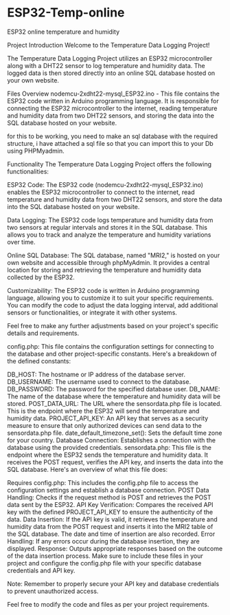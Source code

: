 # ESP32-Temp-online
ESP32 online temperature and humidity

Project Introduction
Welcome to the Temperature Data Logging Project!

The Temperature Data Logging Project utilizes an ESP32 microcontroller along with a DHT22 sensor to log temperature and humidity data. The logged data is then stored directly into an online SQL database hosted on your own website.

Files Overview
nodemcu-2xdht22-mysql_ESP32.ino - This file contains the ESP32 code written in Arduino programming language. It is responsible for connecting the ESP32 microcontroller to the internet, reading temperature and humidity data from two DHT22 sensors, and storing the data into the SQL database hosted on your website.

for this to be working, you need to make an sql database with the required structure, i have attached a sql file so that you can import this to your Db using PHPMyadmin. 



Functionality
The Temperature Data Logging Project offers the following functionalities:

ESP32 Code: The ESP32 code (nodemcu-2xdht22-mysql_ESP32.ino) enables the ESP32 microcontroller to connect to the internet, read temperature and humidity data from two DHT22 sensors, and store the data into the SQL database hosted on your website.

Data Logging: The ESP32 code logs temperature and humidity data from two sensors at regular intervals and stores it in the SQL database. This allows you to track and analyze the temperature and humidity variations over time.

Online SQL Database: The SQL database, named "MRI2," is hosted on your own website and accessible through phpMyAdmin. It provides a central location for storing and retrieving the temperature and humidity data collected by the ESP32.

Customizability: The ESP32 code is written in Arduino programming language, allowing you to customize it to suit your specific requirements. You can modify the code to adjust the data logging interval, add additional sensors or functionalities, or integrate it with other systems.

Feel free to make any further adjustments based on your project's specific details and requirements.

config.php:
This file contains the configuration settings for connecting to the database and other project-specific constants. Here's a breakdown of the defined constants:

DB_HOST: The hostname or IP address of the database server.
DB_USERNAME: The username used to connect to the database.
DB_PASSWORD: The password for the specified database user.
DB_NAME: The name of the database where the temperature and humidity data will be stored.
POST_DATA_URL: The URL where the sensordata.php file is located. This is the endpoint where the ESP32 will send the temperature and humidity data.
PROJECT_API_KEY: An API key that serves as a security measure to ensure that only authorized devices can send data to the sensordata.php file.
date_default_timezone_set(): Sets the default time zone for your country.
Database Connection: Establishes a connection with the database using the provided credentials.
sensordata.php:
This file is the endpoint where the ESP32 sends the temperature and humidity data. It receives the POST request, verifies the API key, and inserts the data into the SQL database. Here's an overview of what this file does:

Requires config.php: This includes the config.php file to access the configuration settings and establish a database connection.
POST Data Handling: Checks if the request method is POST and retrieves the POST data sent by the ESP32.
API Key Verification: Compares the received API key with the defined PROJECT_API_KEY to ensure the authenticity of the data.
Data Insertion: If the API key is valid, it retrieves the temperature and humidity data from the POST request and inserts it into the MRI2 table of the SQL database. The date and time of insertion are also recorded.
Error Handling: If any errors occur during the database insertion, they are displayed.
Response: Outputs appropriate responses based on the outcome of the data insertion process.
Make sure to include these files in your project and configure the config.php file with your specific database credentials and API key.

Note: Remember to properly secure your API key and database credentials to prevent unauthorized access.

Feel free to modify the code and files as per your project requirements.
